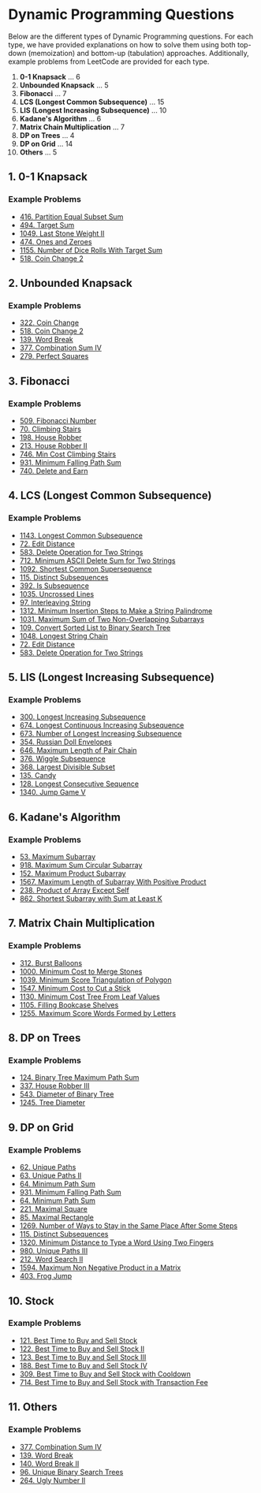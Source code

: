 # Dynamic Programming Questions

Below are the different types of Dynamic Programming questions. For each type, we have provided explanations on how to solve them using both top-down (memoization) and bottom-up (tabulation) approaches. Additionally, example problems from LeetCode are provided for each type.

1. **0-1 Knapsack** ... 6 
2. **Unbounded Knapsack** ... 5
3. **Fibonacci** ... 7
4. **LCS (Longest Common Subsequence)** ... 15
5. **LIS (Longest Increasing Subsequence)** ... 10
6. **Kadane's Algorithm** ... 6
7. **Matrix Chain Multiplication** ... 7
8. **DP on Trees** ... 4
9. **DP on Grid** ... 14
10. **Others** ... 5

## 1. 0-1 Knapsack

### Example Problems
- [416. Partition Equal Subset Sum](https://leetcode.com/problems/partition-equal-subset-sum/)
- [494. Target Sum](https://leetcode.com/problems/target-sum/)
- [1049. Last Stone Weight II](https://leetcode.com/problems/last-stone-weight-ii/)
- [474. Ones and Zeroes](https://leetcode.com/problems/ones-and-zeroes/)
- [1155. Number of Dice Rolls With Target Sum](https://leetcode.com/problems/number-of-dice-rolls-with-target-sum/)
- [518. Coin Change 2](https://leetcode.com/problems/coin-change-2/)

## 2. Unbounded Knapsack

### Example Problems
- [322. Coin Change](https://leetcode.com/problems/coin-change/)
- [518. Coin Change 2](https://leetcode.com/problems/coin-change-2/)
- [139. Word Break](https://leetcode.com/problems/word-break/)
- [377. Combination Sum IV](https://leetcode.com/problems/combination-sum-iv/)
- [279. Perfect Squares](https://leetcode.com/problems/perfect-squares/)

## 3. Fibonacci

### Example Problems
- [509. Fibonacci Number](https://leetcode.com/problems/fibonacci-number/)
- [70. Climbing Stairs](https://leetcode.com/problems/climbing-stairs/)
- [198. House Robber](https://leetcode.com/problems/house-robber/)
- [213. House Robber II](https://leetcode.com/problems/house-robber-ii/)
- [746. Min Cost Climbing Stairs](https://leetcode.com/problems/min-cost-climbing-stairs/)
- [931. Minimum Falling Path Sum](https://leetcode.com/problems/minimum-falling-path-sum/)
- [740. Delete and Earn](https://leetcode.com/problems/delete-and-earn/)

## 4. LCS (Longest Common Subsequence)

### Example Problems
- [1143. Longest Common Subsequence](https://leetcode.com/problems/longest-common-subsequence/)
- [72. Edit Distance](https://leetcode.com/problems/edit-distance/)
- [583. Delete Operation for Two Strings](https://leetcode.com/problems/delete-operation-for-two-strings/)
- [712. Minimum ASCII Delete Sum for Two Strings](https://leetcode.com/problems/minimum-ascii-delete-sum-for-two-strings/)
- [1092. Shortest Common Supersequence](https://leetcode.com/problems/shortest-common-supersequence/)
- [115. Distinct Subsequences](https://leetcode.com/problems/distinct-subsequences/)
- [392. Is Subsequence](https://leetcode.com/problems/is-subsequence/)
- [1035. Uncrossed Lines](https://leetcode.com/problems/uncrossed-lines/)
- [97. Interleaving String](https://leetcode.com/problems/interleaving-string/)
- [1312. Minimum Insertion Steps to Make a String Palindrome](https://leetcode.com/problems/minimum-insertion-steps-to-make-a-string-palindrome/)
- [1031. Maximum Sum of Two Non-Overlapping Subarrays](https://leetcode.com/problems/maximum-sum-of-two-non-overlapping-subarrays/)
- [109. Convert Sorted List to Binary Search Tree](https://leetcode.com/problems/convert-sorted-list-to-binary-search-tree/)
- [1048. Longest String Chain](https://leetcode.com/problems/longest-string-chain/)
- [72. Edit Distance](https://leetcode.com/problems/edit-distance/)
- [583. Delete Operation for Two Strings](https://leetcode.com/problems/delete-operation-for-two-strings/)

## 5. LIS (Longest Increasing Subsequence)

### Example Problems
- [300. Longest Increasing Subsequence](https://leetcode.com/problems/longest-increasing-subsequence/)
- [674. Longest Continuous Increasing Subsequence](https://leetcode.com/problems/longest-continuous-increasing-subsequence/)
- [673. Number of Longest Increasing Subsequence](https://leetcode.com/problems/number-of-longest-increasing-subsequence/)
- [354. Russian Doll Envelopes](https://leetcode.com/problems/russian-doll-envelopes/)
- [646. Maximum Length of Pair Chain](https://leetcode.com/problems/maximum-length-of-pair-chain/)
- [376. Wiggle Subsequence](https://leetcode.com/problems/wiggle-subsequence/)
- [368. Largest Divisible Subset](https://leetcode.com/problems/largest-divisible-subset/)
- [135. Candy](https://leetcode.com/problems/candy/)
- [128. Longest Consecutive Sequence](https://leetcode.com/problems/longest-consecutive-sequence/)
- [1340. Jump Game V](https://leetcode.com/problems/jump-game-v/)

## 6. Kadane's Algorithm

### Example Problems
- [53. Maximum Subarray](https://leetcode.com/problems/maximum-subarray/)
- [918. Maximum Sum Circular Subarray](https://leetcode.com/problems/maximum-sum-circular-subarray/)
- [152. Maximum Product Subarray](https://leetcode.com/problems/maximum-product-subarray/)
- [1567. Maximum Length of Subarray With Positive Product](https://leetcode.com/problems/maximum-length-of-subarray-with-positive-product/)
- [238. Product of Array Except Self](https://leetcode.com/problems/product-of-array-except-self/)
- [862. Shortest Subarray with Sum at Least K](https://leetcode.com/problems/shortest-subarray-with-sum-at-least-k/)

## 7. Matrix Chain Multiplication

### Example Problems
- [312. Burst Balloons](https://leetcode.com/problems/burst-balloons/)
- [1000. Minimum Cost to Merge Stones](https://leetcode.com/problems/minimum-cost-to-merge-stones/)
- [1039. Minimum Score Triangulation of Polygon](https://leetcode.com/problems/minimum-score-triangulation-of-polygon/)
- [1547. Minimum Cost to Cut a Stick](https://leetcode.com/problems/minimum-cost-to-cut-a-stick/)
- [1130. Minimum Cost Tree From Leaf Values](https://leetcode.com/problems/minimum-cost-tree-from-leaf-values/)
- [1105. Filling Bookcase Shelves](https://leetcode.com/problems/filling-bookcase-shelves/)
- [1255. Maximum Score Words Formed by Letters](https://leetcode.com/problems/maximum-score-words-formed-by-letters/)

## 8. DP on Trees

### Example Problems
- [124. Binary Tree Maximum Path Sum](https://leetcode.com/problems/binary-tree-maximum-path-sum/)
- [337. House Robber III](https://leetcode.com/problems/house-robber-iii/)
- [543. Diameter of Binary Tree](https://leetcode.com/problems/diameter-of-binary-tree/)
- [1245. Tree Diameter](https://leetcode.com/problems/tree-diameter/)

## 9. DP on Grid

### Example Problems
- [62. Unique Paths](https://leetcode.com/problems/unique-paths/)
- [63. Unique Paths II](https://leetcode.com/problems/unique-paths-ii/)
- [64. Minimum Path Sum](https://leetcode.com/problems/minimum-path-sum/)
- [931. Minimum Falling Path Sum](https://leetcode.com/problems/minimum-falling-path-sum/)
- [64. Minimum Path Sum](https://leetcode.com/problems/minimum-path-sum/)
- [221. Maximal Square](https://leetcode.com/problems/maximal-square/)
- [85. Maximal Rectangle](https://leetcode.com/problems/maximal-rectangle/)
- [1269. Number of Ways to Stay in the Same Place After Some Steps](https://leetcode.com/problems/number-of-ways-to-stay-in-the-same-place-after-some-steps/)
- [115. Distinct Subsequences](https://leetcode.com/problems/distinct-subsequences/)
- [1320. Minimum Distance to Type a Word Using Two Fingers](https://leetcode.com/problems/minimum-distance-to-type-a-word-using-two-fingers/)
- [980. Unique Paths III](https://leetcode.com/problems/unique-paths-iii/)
- [212. Word Search II](https://leetcode.com/problems/word-search-ii/)
- [1594. Maximum Non Negative Product in a Matrix](https://leetcode.com/problems/maximum-non-negative-product-in-a-matrix/)
- [403. Frog Jump](https://leetcode.com/problems/frog-jump/)

## 10. Stock

### Example Problems
- [121. Best Time to Buy and Sell Stock](https://leetcode.com/problems/best-time-to-buy-and-sell-stock/)
- [122. Best Time to Buy and Sell Stock II](https://leetcode.com/problems/best-time-to-buy-and-sell-stock-ii/)
- [123. Best Time to Buy and Sell Stock III](https://leetcode.com/problems/best-time-to-buy-and-sell-stock-iii/)
- [188. Best Time to Buy and Sell Stock IV](https://leetcode.com/problems/best-time-to-buy-and-sell-stock-iv/)
- [309. Best Time to Buy and Sell Stock with Cooldown](https://leetcode.com/problems/best-time-to-buy-and-sell-stock-with-cooldown/)
- [714. Best Time to Buy and Sell Stock with Transaction Fee](https://leetcode.com/problems/best-time-to-buy-and-sell-stock-with-transaction-fee/)

## 11. Others

### Example Problems
- [377. Combination Sum IV](https://leetcode.com/problems/combination-sum-iv/)
- [139. Word Break](https://leetcode.com/problems/word-break/)
- [140. Word Break II](https://leetcode.com/problems/word-break-ii/)
- [96. Unique Binary Search Trees](https://leetcode.com/problems/unique-binary-search-trees/)
- [264. Ugly Number II](https://leetcode.com/problems/ugly-number-ii/)

